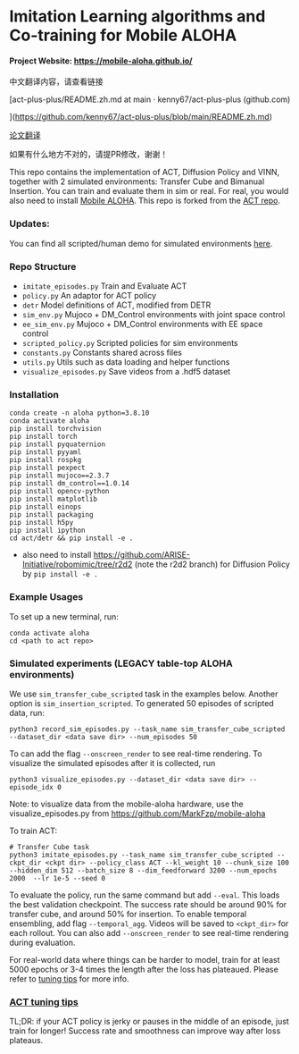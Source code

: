 # Imitation Learning algorithms and Co-training for Mobile ALOHA

#### Project Website: https://mobile-aloha.github.io/

中文翻译内容，请查看链接

[act-plus-plus/README.zh.md at main · kenny67/act-plus-plus (github.com)

](https://github.com/kenny67/act-plus-plus/blob/main/README.zh.md)

[论文翻译](https://github.com/kenny67/act-plus-plus/blob/main/README.doc.md)

如果有什么地方不对的，请提PR修改，谢谢！

This repo contains the implementation of ACT, Diffusion Policy and VINN, together with 2 simulated environments:
Transfer Cube and Bimanual Insertion. You can train and evaluate them in sim or real.
For real, you would also need to install [Mobile ALOHA](https://github.com/MarkFzp/mobile-aloha). This repo is forked from the [ACT repo](https://github.com/tonyzhaozh/act).

### Updates:

You can find all scripted/human demo for simulated environments [here](https://drive.google.com/drive/folders/1gPR03v05S1xiInoVJn7G7VJ9pDCnxq9O?usp=share_link).

### Repo Structure

- ``imitate_episodes.py`` Train and Evaluate ACT
- ``policy.py`` An adaptor for ACT policy
- ``detr`` Model definitions of ACT, modified from DETR
- ``sim_env.py`` Mujoco + DM_Control environments with joint space control
- ``ee_sim_env.py`` Mujoco + DM_Control environments with EE space control
- ``scripted_policy.py`` Scripted policies for sim environments
- ``constants.py`` Constants shared across files
- ``utils.py`` Utils such as data loading and helper functions
- ``visualize_episodes.py`` Save videos from a .hdf5 dataset

### Installation

    conda create -n aloha python=3.8.10
    conda activate aloha
    pip install torchvision
    pip install torch
    pip install pyquaternion
    pip install pyyaml
    pip install rospkg
    pip install pexpect
    pip install mujoco==2.3.7
    pip install dm_control==1.0.14
    pip install opencv-python
    pip install matplotlib
    pip install einops
    pip install packaging
    pip install h5py
    pip install ipython
    cd act/detr && pip install -e .

- also need to install https://github.com/ARISE-Initiative/robomimic/tree/r2d2 (note the r2d2 branch) for Diffusion Policy by `pip install -e .`

### Example Usages

To set up a new terminal, run:

    conda activate aloha
    cd <path to act repo>

### Simulated experiments (LEGACY table-top ALOHA environments)

We use ``sim_transfer_cube_scripted`` task in the examples below. Another option is ``sim_insertion_scripted``.
To generated 50 episodes of scripted data, run:

    python3 record_sim_episodes.py --task_name sim_transfer_cube_scripted --dataset_dir <data save dir> --num_episodes 50

To can add the flag ``--onscreen_render`` to see real-time rendering.
To visualize the simulated episodes after it is collected, run

    python3 visualize_episodes.py --dataset_dir <data save dir> --episode_idx 0

Note: to visualize data from the mobile-aloha hardware, use the visualize_episodes.py from https://github.com/MarkFzp/mobile-aloha

To train ACT:

    # Transfer Cube task
    python3 imitate_episodes.py --task_name sim_transfer_cube_scripted --ckpt_dir <ckpt dir> --policy_class ACT --kl_weight 10 --chunk_size 100 --hidden_dim 512 --batch_size 8 --dim_feedforward 3200 --num_epochs 2000  --lr 1e-5 --seed 0

To evaluate the policy, run the same command but add ``--eval``. This loads the best validation checkpoint.
The success rate should be around 90% for transfer cube, and around 50% for insertion.
To enable temporal ensembling, add flag ``--temporal_agg``.
Videos will be saved to ``<ckpt_dir>`` for each rollout.
You can also add ``--onscreen_render`` to see real-time rendering during evaluation.

For real-world data where things can be harder to model, train for at least 5000 epochs or 3-4 times the length after the loss has plateaued.
Please refer to [tuning tips](https://docs.google.com/document/d/1FVIZfoALXg_ZkYKaYVh-qOlaXveq5CtvJHXkY25eYhs/edit?usp=sharing) for more info.

### [ACT tuning tips](https://docs.google.com/document/d/1FVIZfoALXg_ZkYKaYVh-qOlaXveq5CtvJHXkY25eYhs/edit?usp=sharing)

TL;DR: if your ACT policy is jerky or pauses in the middle of an episode, just train for longer! Success rate and smoothness can improve way after loss plateaus.
